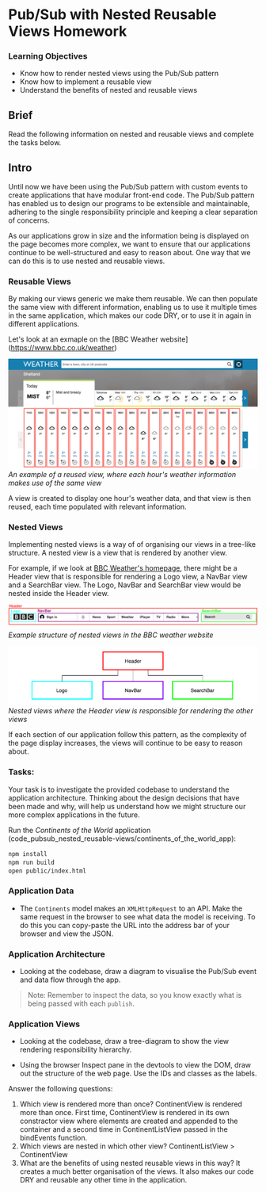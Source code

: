 # Pub/Sub with Nested Reusable Views Homework

### Learning Objectives
- Know how to render nested views using the Pub/Sub pattern
- Know how to implement a reusable view
- Understand the benefits of nested and reusable views

## Brief

Read the following information on nested and reusable views and complete the tasks below.

## Intro

Until now we have been using the Pub/Sub pattern with custom events to create applications that have modular front-end code. The Pub/Sub pattern has enabled us to design our programs to be extensible and maintainable, adhering to the single responsibility principle and keeping a clear separation of concerns.

As our applications grow in size and the information being is displayed on the page becomes more complex, we want to ensure that our applications continue to be well-structured and easy to reason about. One way that we can do this is to use nested and reusable views.  

### Reusable Views

By making our views generic we make them reusable. We can then populate the same view with different information, enabling us to use it multiple times in the same application, which makes our code DRY, or to use it in again in different applications.

Let's look at an exmaple on the [BBC Weather website] (https://www.bbc.co.uk/weather)

![An example of a reused view, where each hour's weather information makes use of the same view](images/reusable_views_weather.png)
*An example of a reused view, where each hour's weather information makes use of the same view*

A view is created to display one hour's weather data, and that view is then reused, each time populated with relevant information.

### Nested Views

Implementing nested views is a way of of organising our views in a tree-like structure. A nested view is a view that is rendered by another view.

For example, if we look at [BBC Weather's homepage](https://www.bbc.co.uk/weather), there might be a Header view that is responsible for rendering a Logo view, a NavBar view and a SearchBar view. The Logo, NavBar and SearchBar view would be nested inside the Header view.

![Example structure of nested views in the BBC weather website](images/nested_views.png)
*Example structure of nested views in the BBC weather website*

![Nested views showing the rendering responsibilities](images/view_render_responsibilties_weather.png)
*Nested views where the Header view is responsible for rendering the other views*

If each section of our application follow this pattern, as the complexity of the page display increases, the views will continue to be easy to reason about.

### Tasks:

Your task is to investigate the provided codebase to understand the application architecture. Thinking about the design decisions that have been made and why, will help us understand how we might structure our more complex applications in the future.

Run the _Continents of the World_ application (code_pubsub_nested_reusable-views/continents_of_the_world_app):

```bash
npm install
npm run build
open public/index.html
```

### Application Data

- The `Continents` model makes an `XMLHttpRequest` to an API. Make the same request in the browser to see what data the model is receiving. To do this you can copy-paste the URL into the address bar of your browser and view the JSON.

### Application Architecture

- Looking at the codebase, draw a diagram to visualise the Pub/Sub event and data flow through the app.

> Note: Remember to inspect the data, so you know exactly what is being passed with each `publish`.

### Application Views

- Looking at the codebase, draw a tree-diagram to show the view rendering responsibility hierarchy.

- Using the browser Inspect pane in the devtools to view the DOM, draw out the structure of the web page. Use the IDs and classes as the labels.

Answer the following questions:

1. Which view is rendered more than once?
ContinentView is rendered more than once. First time, ContinentView is rendered in its own constractor view where elements are created and appended to the container and a second time in ContinentListView passed in the bindEvents function.
2. Which views are nested in which other view?
ContinentListView > ContinentView
3. What are the benefits of using nested reusable views in this way?
It creates a much better organisation of the views. It also makes our code DRY and reusable any other time in the application.

